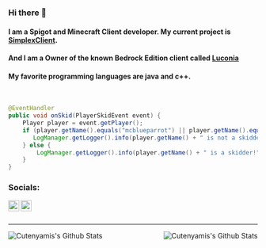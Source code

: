 ### Hi there 👋

#### I am a Spigot and Minecraft Client developer. My current project is [SimplexClient](http://simplexclient.tk). 

#### And I am a Owner of the known Bedrock Edition client called [Luconia](https://discord.gg/luconia)

#### My favorite programming languages are java and c++.

<br />

````java
@EventHandler
public void onSkid(PlayerSkidEvent event) {
    Player player = event.getPlayer();
    if (player.getName().equals("mcblueparrot") || player.getName().equals("CuteNyami")) {
       LogManager.getLogger().info(player.getName() + " is not a skidder!");
    } else {
        LogManager.getLogger().info(player.getName() + " is a skidder!");
    }
}
````

### Socials:

[<img align="left" alt="YouTube" width="22px" src="https://cdn.jsdelivr.net/npm/simple-icons@v3/icons/youtube.svg" />][youtube]
[<img align="left" alt="SimplexClient | Discord" width="22px" src="https://cdn.jsdelivr.net/npm/simple-icons@v3/icons/discord.svg" />][discord]

<br />
<br />

---

<img align="left" alt="Cutenyamis's Github Stats" src="https://github-readme-stats.vercel.app/api/top-langs/?username=cutenyami&show_icons=true&hide_border=true&theme=radical" />
<img align="right" alt="Cutenyamis's Github Stats" src="https://github-readme-stats.vercel.app/api?username=cutenyami&show_icons=true&hide_border=true&theme=radical" />

[discord]: https://discord.gg/WEEbdV4mTp
[youtube]: https://youtube.com/c/bylumia
